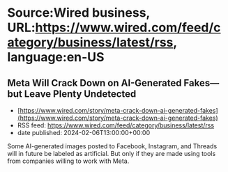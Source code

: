 # Source:Wired business, URL:https://www.wired.com/feed/category/business/latest/rss, language:en-US

## Meta Will Crack Down on AI-Generated Fakes—but Leave Plenty Undetected
 - [https://www.wired.com/story/meta-crack-down-ai-generated-fakes](https://www.wired.com/story/meta-crack-down-ai-generated-fakes)
 - RSS feed: https://www.wired.com/feed/category/business/latest/rss
 - date published: 2024-02-06T13:00:00+00:00

Some AI-generated images posted to Facebook, Instagram, and Threads will in future be labeled as artificial. But only if they are made using tools from companies willing to work with Meta.

